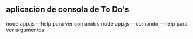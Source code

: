 ## aplicacion de consola de To Do's
node app.js --help para ver comandos
node app.js --comando --help para ver argumentos